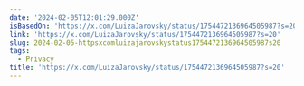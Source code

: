 ```yaml
---
date: '2024-02-05T12:01:29.000Z'
isBasedOn: 'https://x.com/LuizaJarovsky/status/1754472136964505987?s=20'
link: 'https://x.com/LuizaJarovsky/status/1754472136964505987?s=20'
slug: 2024-02-05-httpsxcomluizajarovskystatus1754472136964505987s20
tags:
  - Privacy
title: 'https://x.com/LuizaJarovsky/status/1754472136964505987?s=20'
---
```


